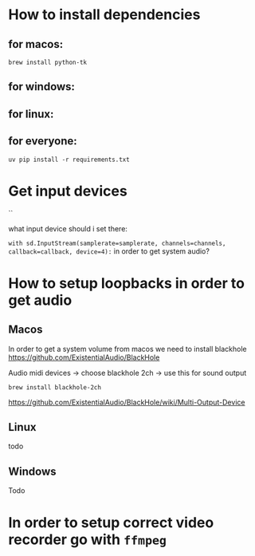 # How to install dependencies


## for macos:
`brew install python-tk`

## for windows:


## for linux:


## for everyone: 

`uv pip install -r requirements.txt`

# Get input devices

``

what input device should i set there:

`with sd.InputStream(samplerate=samplerate, channels=channels, callback=callback, device=4):` in order to get system audio?



# How to setup loopbacks in order to get audio

## Macos

In order to get a system volume from macos we need to install blackhole https://github.com/ExistentialAudio/BlackHole

Audio midi devices -> choose blackhole 2ch -> use this for sound output

`brew install blackhole-2ch`

https://github.com/ExistentialAudio/BlackHole/wiki/Multi-Output-Device
## Linux

todo

## Windows

Todo



# In order to setup correct video recorder go with `ffmpeg`